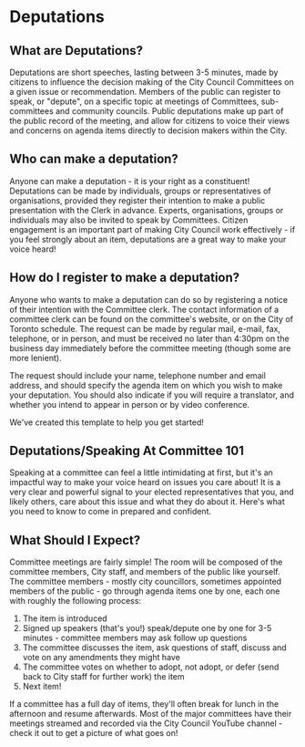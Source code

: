 # Deputations

## What are Deputations?

Deputations are short speeches, lasting between 3-5 minutes, made by citizens to influence the decision making of the City Council Committees on a given issue or recommendation. Members of the public can register to speak, or "depute", on a specific topic at meetings of Committees, sub-committees and community councils. Public deputations make up part of the public record of the meeting, and allow for citizens to voice their views and concerns on agenda items directly to decision makers within the City.

## Who can make a deputation?

Anyone can make a deputation - it is your right as a constituent! Deputations can be made by individuals, groups or representatives of organisations, provided they register their intention to make a public presentation with the Clerk in advance. Experts, organisations, groups or individuals may also be invited to speak by Committees. Citizen engagement is an important part of making City Council work effectively - if you feel strongly about an item, deputations are a great way to make your voice heard!

## How do I register to make a deputation?

Anyone who wants to make a deputation can do so by registering a notice of their intention with the Committee clerk. The contact information of a committee clerk can be found on the committee's website, or on the City of Toronto schedule. The request can be made by regular mail, e-mail, fax, telephone, or in person, and must be received no later than 4:30pm on the business day immediately before the committee meeting (though some are more lenient).

The request should include your name, telephone number and email address, and should specify the agenda item on which you wish to make your deputation. You should also indicate if you will require a translator, and whether you intend to appear in person or by video conference.

We've created this template to help you get started!

## Deputations/Speaking At Committee 101

Speaking at a committee can feel a little intimidating at first, but it's an impactful way to make your voice heard on issues you care about! It is a very clear and powerful signal to your elected representatives that you, and likely others, care about this issue and what they do about it. Here's what you need to know to come in prepared and confident.

## What Should I Expect?

Committee meetings are fairly simple! The room will be composed of the committee members, City staff, and members of the public like yourself. The committee members - mostly city councillors, sometimes appointed members of the public - go through agenda items one by one, each one with roughly the following process:

1. The item is introduced
2. Signed up speakers (that's you!) speak/depute one by one for 3-5 minutes - committee members may ask follow up questions
3. The committee discusses the item, ask questions of staff, discuss and vote on any amendments they might have
4. The committee votes on whether to adopt, not adopt, or defer (send back to City staff for further work) the item
5. Next item!

If a committee has a full day of items, they'll often break for lunch in the afternoon and resume afterwards. Most of the major committees have their meetings streamed and recorded via the City Council YouTube channel - check it out to get a picture of what goes on!